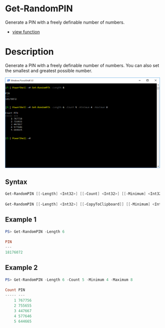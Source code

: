 # Get-RandomPIN

Generate a PIN with a freely definable number of numbers.

* [view function](https://github.com/BornToBeRoot/PowerShell/blob/master/Module/LazyAdmin/Functions/Get-RandomPIN.ps1)

# Description

Generate a PIN with a freely definable number of numbers. You can also set the smallest and greatest possible number. 

![Screenshot](Images/Get-RandomPIN.png?raw=true "Get-RandomPIN")

## Syntax 

```powershell
Get-RandomPIN [[-Length] <Int32>] [[-Count] <Int32>] [[-Minimum] <Int32>] [[-Maximum] <Int32>] [<CommonParameters>]

Get-RandomPIN [[-Length] <Int32>] [[-CopyToClipboard]] [[-Minimum] <Int32>] [[-Maximum] <Int32>] [<CommonParameters>]
```

## Example 1

```powershell
PS> Get-RandomPIN -Length 6

PIN
---
18176072

```

## Example 2

```powershell
PS> Get-RandomPIN -Length 6 -Count 5 -Minimum 4 -Maximum 8

Count PIN
----- ---
    1 767756
    2 755655
    3 447667
    4 577646
    5 644665
```